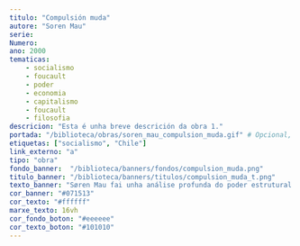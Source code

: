 ```yaml
---
titulo: "Compulsión muda"
autore: "Soren Mau"
serie:
Numero:
ano: 2000
tematicas:
    - socialismo
    - foucault
    - poder
    - economia
    - capitalismo
    - foucault
    - filosofia
descricion: "Esta é unha breve descrición da obra 1."
portada: "/biblioteca/obras/soren_mau_compulsion_muda.gif" # Opcional, imaxe da portada
etiquetas: ["socialismo", "Chile"]
link_externo: "a"
tipo: "obra"
fondo_banner:  "/biblioteca/banners/fondos/compulsion_muda.png"
titulo_banner: "/biblioteca/banners/titulos/compulsion_muda_t.png"
texto_banner: "Søren Mau fai unha análise profunda do poder estrutural do capitalismo, alén da coerción directa. Mau explora como o sistema económico exerce un control 'mudo' a través de mecanismos invisibles que moldean a vida cotiá, obrigando aos individuos a participar nel mesmo sen necesidade de violencia explícita."
cor_banner: "#071513"
cor_texto: "#ffffff"
marxe_texto: 16vh
cor_fondo_boton: "#eeeeee"
cor_texto_boton: "#101010"
---
```


